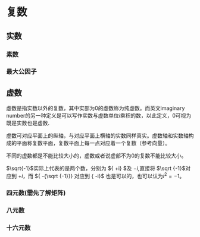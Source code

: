 # 复数

## 实数

### 素数

### 最大公因子

## 虚数

虚数是指实数以外的复数，其中实部为0的虚数称为纯虚数。而英文imaginary number的另一种定义是可以写作实数与虚数单位$i$乘积的数，以此定义，0可视为既是实数也是虚数.

虚数可对应平面上的纵轴，与对应平面上横轴的实数同样真实。虚数轴和实数轴构成的平面称复数平面，复数平面上每一点对应着一个复数（参考向量）。


不同的虚数都是不能比较大小的，虚数或者说虚部不为0的复数不能比较大小。

$\sqrt{-1}$实际上代表的是两个数，分别为 ${ +i} $及 ${ -i}$,直接将 $\sqrt {-1}$对应到 ${ +i}$，而 ${ -{\sqrt {-1}}} 对应到 { -i}$ 也是可以的，也可以认为$i^2=-1$。

### 四元数(需先了解矩阵)

### 八元数

### 十六元数
